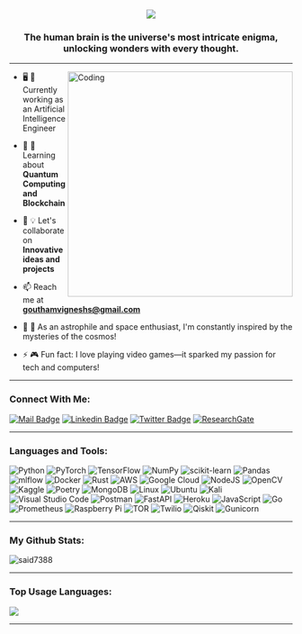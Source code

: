 <h1 align="center">
  <a href="https://git.io/typing-svg">
    <img src="https://readme-typing-svg.herokuapp.com/?lines=Hello,+There!+👋;&center=true&size=30">
  </a>
</h1>

<h3 align="center">The human brain is the universe's most intricate enigma, unlocking wonders with every thought.</h3>

---
<img align="right" alt="Coding" width="400" src="https://miro.medium.com/max/1360/1*IRGHmiGsa16stedQvIaZfw.gif">

- 🖥️ 🧠 Currently working as an Artificial Intelligence Engineer

- 🌱 📕 Learning about **Quantum Computing and Blockchain**

- 💭 💡 Let's collaborate on **Innovative ideas and projects** 

- 📫 Reach me at **gouthamvigneshs@gmail.com**

- 🔭 🚀 As an astrophile and space enthusiast, I'm constantly inspired by the mysteries of the cosmos!

- ⚡ 🎮 Fun fact: I love playing video games—it sparked my passion  for tech and computers!

---

### Connect With Me:

[![Mail Badge](https://img.shields.io/badge/Gmail-D14836?style=for-the-badge&logo=gmail&logoColor=white)](mailto:gouthamvigneshs@gmail.com)
[![Linkedin Badge](https://img.shields.io/badge/LinkedIn-0077B5?style=for-the-badge&logo=linkedin&logoColor=white)](https://www.linkedin.com/in/goutham-vignesh-243988128/) 
[![Twitter Badge](https://img.shields.io/badge/Twitter-1DA1F2?style=for-the-badge&logo=twitter&logoColor=white)](https://twitter.com/GouthamVignesh1)
[![ResearchGate](https://img.shields.io/badge/ResearchGate-00CCBB?style=for-the-badge&logo=ResearchGate&logoColor=white)](https://www.researchgate.net/scientific-contributions/Goutham-Vignesh-2277002652)

---

### Languages and Tools:

![Python](https://img.shields.io/badge/Python-3776AB?style=for-the-badge&logo=python&logoColor=white)
![PyTorch](https://img.shields.io/badge/PyTorch-%23EE4C2C.svg?style=for-the-badge&logo=PyTorch&logoColor=white)
![TensorFlow](https://img.shields.io/badge/TensorFlow-%23FF6F00.svg?style=for-the-badge&logo=TensorFlow&logoColor=white)
![NumPy](https://img.shields.io/badge/numpy-%23013243.svg?style=for-the-badge&logo=numpy&logoColor=white)
![scikit-learn](https://img.shields.io/badge/scikit--learn-%23F7931E.svg?style=for-the-badge&logo=scikit-learn&logoColor=white)
![Pandas](https://img.shields.io/badge/pandas-%23150458.svg?style=for-the-badge&logo=pandas&logoColor=white)
![mlflow](https://img.shields.io/badge/mlflow-%23d9ead3.svg?style=for-the-badge&logo=numpy&logoColor=blue)
![Docker](https://img.shields.io/badge/docker-%230db7ed.svg?style=for-the-badge&logo=docker&logoColor=white)
![Rust](https://img.shields.io/badge/Rust-000000?style=for-the-badge&logo=rust&logoColor=white)
![AWS](https://img.shields.io/badge/Amazon_AWS-FF9900?style=for-the-badge&logo=amazonaws&logoColor=white)
![Google Cloud](https://img.shields.io/badge/Google_Cloud-4285F4?style=for-the-badge&logo=google-cloud&logoColor=white)
![NodeJS](https://img.shields.io/badge/node.js-6DA55F?style=for-the-badge&logo=node.js&logoColor=white)
![OpenCV](https://img.shields.io/badge/opencv-%23white.svg?style=for-the-badge&logo=opencv&logoColor=white)
![Kaggle](https://img.shields.io/badge/Kaggle-035a7d?style=for-the-badge&logo=kaggle&logoColor=white)
![Poetry](https://img.shields.io/badge/Poetry-%233B82F6.svg?style=for-the-badge&logo=poetry&logoColor=0B3D8D)
![MongoDB](https://img.shields.io/badge/MongoDB-%234ea94b.svg?style=for-the-badge&logo=mongodb&logoColor=white)
![Linux](https://img.shields.io/badge/Linux-FCC624?style=for-the-badge&logo=linux&logoColor=black)
![Ubuntu](https://img.shields.io/badge/Ubuntu-E95420?style=for-the-badge&logo=ubuntu&logoColor=white)
![Kali](https://img.shields.io/badge/Kali-268BEE?style=for-the-badge&logo=kalilinux&logoColor=white)
![Visual Studio Code](https://img.shields.io/badge/Visual%20Studio%20Code-0078d7.svg?style=for-the-badge&logo=visual-studio-code&logoColor=white)
![Postman](https://img.shields.io/badge/Postman-FF6C37?style=for-the-badge&logo=postman&logoColor=white)
![FastAPI](https://img.shields.io/badge/FastAPI-005571?style=for-the-badge&logo=fastapi)
![Heroku](https://img.shields.io/badge/Heroku-430098?style=for-the-badge&logo=heroku&logoColor=white)
![JavaScript](https://img.shields.io/badge/javascript-%23323330.svg?style=for-the-badge&logo=javascript&logoColor=%23F7DF1E)
![Go](https://img.shields.io/badge/go-%2300ADD8.svg?style=for-the-badge&logo=go&logoColor=white)
![Prometheus](https://img.shields.io/badge/Prometheus-E6522C?style=for-the-badge&logo=Prometheus&logoColor=white)
![Raspberry Pi](https://img.shields.io/badge/-RaspberryPi-C51A4A?style=for-the-badge&logo=Raspberry-Pi)
![TOR](https://img.shields.io/badge/tor-%237E4798.svg?style=for-the-badge&logo=tor-project&logoColor=white)
![Twilio](https://img.shields.io/badge/Twilio-F22F46?style=for-the-badge&logo=Twilio&logoColor=white)
![Qiskit](https://img.shields.io/badge/Qiskit-%236929C4.svg?style=for-the-badge&logo=Qiskit&logoColor=white)
![Gunicorn](https://img.shields.io/badge/gunicorn-%298729.svg?style=for-the-badge&logo=gunicorn&logoColor=white)


---

### My Github Stats:

<p>
  <img align="center" src="https://github-readme-streak-stats.herokuapp.com/?user=GouthamVicky&theme=algolia" alt="said7388" />
</p>

---

### Top Usage Languages:

<img align="center" src="https://github-readme-stats.vercel.app/api/top-langs/?username=GouthamVicky&layout=compact&theme=algolia&hide_border=true&&langs_count=10" />

---
